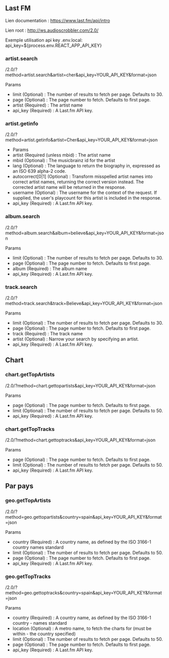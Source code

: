 ## Last FM
Lien documentation : https://www.last.fm/api/intro

Lien root : http://ws.audioscrobbler.com/2.0/

Exemple utilisation api key .env.local:
api_key=${process.env.REACT_APP_API_KEY}


### artist.search

/2.0/?method=artist.search&artist=cher&api_key=YOUR_API_KEY&format=json

Params
- limit (Optional) : The number of results to fetch per page. Defaults to 30.
- page (Optional) : The page number to fetch. Defaults to first page.
- artist (Required) : The artist name
- api_key (Required) : A Last.fm API key.

### artist.getinfo

/2.0/?method=artist.getinfo&artist=Cher&api_key=YOUR_API_KEY&format=json

- Params
- artist (Required (unless mbid) : The artist name
- mbid (Optional) : The musicbrainz id for the artist
- lang (Optional) : The language to return the biography in, expressed as an ISO 639 alpha-2 code.
- autocorrect[0|1] (Optional) : Transform misspelled artist names into correct artist names, returning the correct version instead. The corrected artist name will be returned in the response.
- username (Optional) : The username for the context of the request. If supplied, the user's playcount for this artist is included in the response.
- api_key (Required) : A Last.fm API key.

### album.search

/2.0/?method=album.search&album=believe&api_key=YOUR_API_KEY&format=json

Params
- limit (Optional) : The number of results to fetch per page. Defaults to 30.
- page (Optional) : The page number to fetch. Defaults to first page.
- album (Required) : The album name
- api_key (Required) : A Last.fm API key.

### track.search

/2.0/?method=track.search&track=Believe&api_key=YOUR_API_KEY&format=json

Params
- limit (Optional) : The number of results to fetch per page. Defaults to 30.
- page (Optional) : The page number to fetch. Defaults to first page.
- track (Required) : The track name
- artist (Optional) : Narrow your search by specifying an artist.
- api_key (Required) : A Last.fm API key.


## Chart

### chart.getTopArtists

/2.0/?method=chart.gettopartists&api_key=YOUR_API_KEY&format=json

Params
- page (Optional) : The page number to fetch. Defaults to first page.
- limit (Optional) : The number of results to fetch per page. Defaults to 50.
- api_key (Required) : A Last.fm API key.

### chart.getTopTracks

/2.0/?method=chart.gettoptracks&api_key=YOUR_API_KEY&format=json

Params
- page (Optional) : The page number to fetch. Defaults to first page.
- limit (Optional) : The number of results to fetch per page. Defaults to 50.
- api_key (Required) : A Last.fm API key.


## Par pays

### geo.getTopArtists

/2.0/?method=geo.gettopartists&country=spain&api_key=YOUR_API_KEY&format=json

Params
- country (Required) : A country name, as defined by the ISO 3166-1 country names standard
- limit (Optional) : The number of results to fetch per page. Defaults to 50.
- page (Optional) : The page number to fetch. Defaults to first page.
- api_key (Required) : A Last.fm API key.

### geo.getTopTracks

/2.0/?method=geo.gettoptracks&country=spain&api_key=YOUR_API_KEY&format=json

Params
- country (Required) : A country name, as defined by the ISO 3166-1 country - names standard
- location (Optional) : A metro name, to fetch the charts for (must be within - the country specified)
- limit (Optional) : The number of results to fetch per page. Defaults to 50.
- page (Optional) : The page number to fetch. Defaults to first page.
- api_key (Required) : A Last.fm API key.
